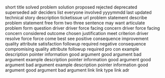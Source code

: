 short title solved problem solution proposed rejected deprecated superseded adr deciders list everyone involved yyyymmdd last updated technical story description ticketissue url problem statement describe problem statement free form two three sentence may want articulate problem form question driver driver force facing concern driver force facing concern considered outcome chosen justification meet criterion driver resolve force force come best see positive consequence improvement quality attribute satisfaction followup required negative consequence compromising quality attribute followup required pro con example description pointer information good argument good argument bad argument example description pointer information good argument good argument bad argument example description pointer information good argument good argument bad argument link link type link adr